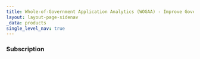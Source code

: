 ```yaml
---
title: Whole-of-Government Application Analytics (WOGAA) - Improve Government Services with Data
layout: layout-page-sidenav
_data: products
single_level_nav: true
---
```


### Subscription
